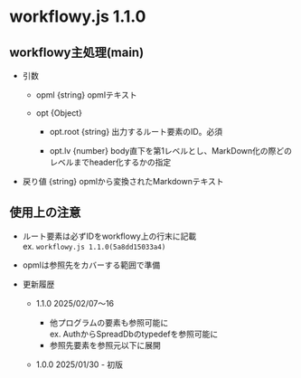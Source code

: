 # <a name="5a8dd15033a4">workflowy.js 1.1.0</a>

## workflowy主処理(main)

- 引数
	
	- opml {string} opmlテキスト
		
	- opt {Object}
		
		- opt.root {string} 出力するルート要素のID。必須
			
		- opt.lv {number} body直下を第1レベルとし、MarkDown化の際どのレベルまでheader化するかの指定
			
- 戻り値 {string} opmlから変換されたMarkdownテキスト
	
## 使用上の注意

- ルート要素は必ずIDをworkflowy上の行末に記載<br>
	ex. <code>workflowy.js 1.1.0(5a8dd15033a4)</code>
- opmlは参照先をカバーする範囲で準備
	
- 更新履歴
	
	- 1.1.0 2025/02/07〜16
		
		- 他プログラムの要素も参照可能に<br>
			ex. AuthからSpreadDbのtypedefを参照可能に
		- 参照先要素を参照元以下に展開
			
	- 1.0.0 2025/01/30 - 初版
		
